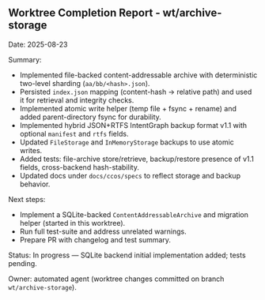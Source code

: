 ## Worktree Completion Report - wt/archive-storage

Date: 2025-08-23

Summary:
- Implemented file-backed content-addressable archive with deterministic two-level sharding (`aa/bb/<hash>.json`).
- Persisted `index.json` mapping (content-hash -> relative path) and used it for retrieval and integrity checks.
- Implemented atomic write helper (temp file + fsync + rename) and added parent-directory fsync for durability.
- Implemented hybrid JSON+RTFS IntentGraph backup format v1.1 with optional `manifest` and `rtfs` fields.
- Updated `FileStorage` and `InMemoryStorage` backups to use atomic writes.
- Added tests: file-archive store/retrieve, backup/restore presence of v1.1 fields, cross-backend hash-stability.
- Updated docs under `docs/ccos/specs` to reflect storage and backup behavior.

Next steps:
- Implement a SQLite-backed `ContentAddressableArchive` and migration helper (started in this worktree).
- Run full test-suite and address unrelated warnings.
- Prepare PR with changelog and test summary.

Status: In progress — SQLite backend initial implementation added; tests pending.

Owner: automated agent (worktree changes committed on branch `wt/archive-storage`).
